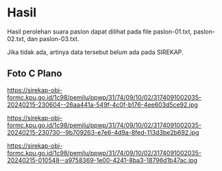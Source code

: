 # Hasil

Hasil perolehan suara paslon dapat dilihat pada file paslon-01.txt, paslon-02.txt, dan paslon-03.txt.

Jika tidak ada, artinya data tersebut belum ada pada SIREKAP.

## Foto C Plano

https://sirekap-obj-formc.kpu.go.id/1c98/pemilu/ppwp/31/74/09/10/02/3174091002035-20240215-230604--26aa441a-549f-4c0f-b176-4ee603d5ce92.jpg

https://sirekap-obj-formc.kpu.go.id/1c98/pemilu/ppwp/31/74/09/10/02/3174091002035-20240215-230730--9b709263-e7e6-4d9a-8fed-113d3be2b692.jpg

https://sirekap-obj-formc.kpu.go.id/1c98/pemilu/ppwp/31/74/09/10/02/3174091002035-20240215-010548--a9758369-1e00-4241-8ba3-18796d1b47ac.jpg
